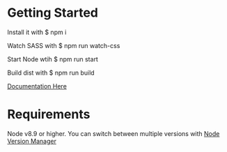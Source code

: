 # Getting Started
Install it with $ npm i

Watch SASS with $ npm run watch-css

Start Node wtih $ npm run start

Build dist with $ npm run build

[Documentation Here](https://giantagency.atlassian.net/wiki/spaces/MT/pages/162201601/Bootstrap+and+React.js+Web+Application+Development+Process)


# Requirements
Node v8.9 or higher. You can switch between multiple versions with [Node Version Manager](https://github.com/creationix/nvm)
